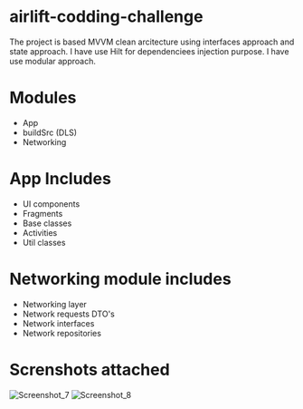 # airlift-codding-challenge
The project is based MVVM clean arcitecture using interfaces approach and state approach. I have use Hilt for dependenciees injection purpose.
I have use modular approach.

# Modules
- App
- buildSrc (DLS)
- Networking

# App Includes
- UI components
- Fragments
- Base classes
- Activities
- Util classes

# Networking module includes
- Networking layer
- Network requests DTO's
- Network interfaces
- Network repositories
# Screnshots attached
![Screenshot_7](https://user-images.githubusercontent.com/26393867/134815893-b19134be-30e7-46b9-b64b-3382607d0e85.png)
![Screenshot_8](https://user-images.githubusercontent.com/26393867/134815895-00e9e83c-4396-4a57-be2a-791ff7ea1b22.png)
